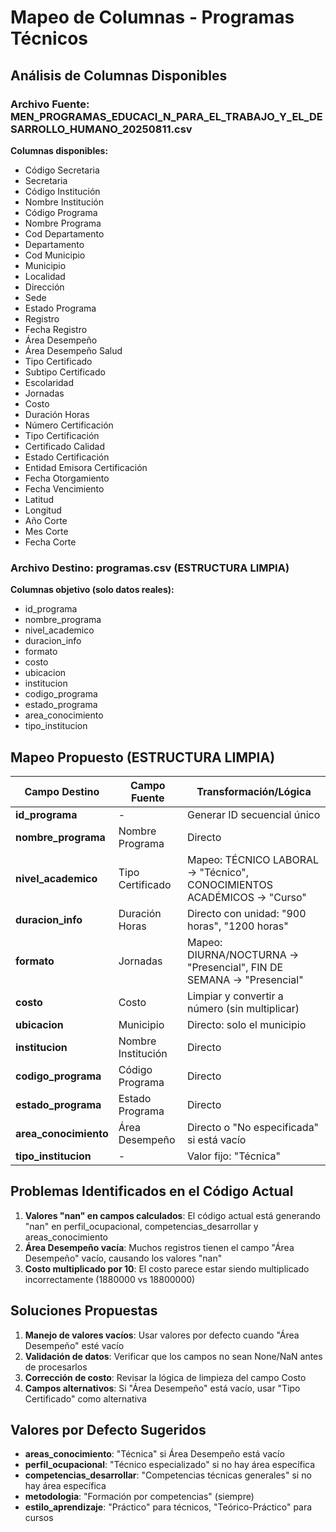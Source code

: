 # Mapeo de Columnas - Programas Técnicos

## Análisis de Columnas Disponibles

### Archivo Fuente: MEN_PROGRAMAS_EDUCACI_N_PARA_EL_TRABAJO_Y_EL_DESARROLLO_HUMANO_20250811.csv

**Columnas disponibles:**
- Código Secretaria
- Secretaria
- Código Institución
- Nombre Institución
- Código Programa
- Nombre Programa
- Cod Departamento
- Departamento
- Cod Municipio
- Municipio
- Localidad
- Dirección
- Sede
- Estado Programa
- Registro
- Fecha Registro
- Área Desempeño
- Área Desempeño Salud
- Tipo Certificado
- Subtipo Certificado
- Escolaridad
- Jornadas
- Costo
- Duración Horas
- Número Certificación
- Tipo Certificación
- Certificado Calidad
- Estado Certificación
- Entidad Emisora Certificación
- Fecha Otorgamiento
- Fecha Vencimiento
- Latitud
- Longitud
- Año Corte
- Mes Corte
- Fecha Corte

### Archivo Destino: programas.csv (ESTRUCTURA LIMPIA)

**Columnas objetivo (solo datos reales):**
- id_programa
- nombre_programa
- nivel_academico
- duracion_info
- formato
- costo
- ubicacion
- institucion
- codigo_programa
- estado_programa
- area_conocimiento
- tipo_institucion

## Mapeo Propuesto (ESTRUCTURA LIMPIA)

| Campo Destino | Campo Fuente | Transformación/Lógica |
|---------------|--------------|----------------------|
| **id_programa** | - | Generar ID secuencial único |
| **nombre_programa** | Nombre Programa | Directo |
| **nivel_academico** | Tipo Certificado | Mapeo: TÉCNICO LABORAL → "Técnico", CONOCIMIENTOS ACADÉMICOS → "Curso" |
| **duracion_info** | Duración Horas | Directo con unidad: "900 horas", "1200 horas" |
| **formato** | Jornadas | Mapeo: DIURNA/NOCTURNA → "Presencial", FIN DE SEMANA → "Presencial" |
| **costo** | Costo | Limpiar y convertir a número (sin multiplicar) |
| **ubicacion** | Municipio | Directo: solo el municipio |
| **institucion** | Nombre Institución | Directo |
| **codigo_programa** | Código Programa | Directo |
| **estado_programa** | Estado Programa | Directo |
| **area_conocimiento** | Área Desempeño | Directo o "No especificada" si está vacío |
| **tipo_institucion** | - | Valor fijo: "Técnica" |

## Problemas Identificados en el Código Actual

1. **Valores "nan" en campos calculados**: El código actual está generando "nan" en perfil_ocupacional, competencias_desarrollar y areas_conocimiento
2. **Área Desempeño vacía**: Muchos registros tienen el campo "Área Desempeño" vacío, causando los valores "nan"
3. **Costo multiplicado por 10**: El costo parece estar siendo multiplicado incorrectamente (1880000 vs 18800000)

## Soluciones Propuestas

1. **Manejo de valores vacíos**: Usar valores por defecto cuando "Área Desempeño" esté vacío
2. **Validación de datos**: Verificar que los campos no sean None/NaN antes de procesarlos
3. **Corrección de costo**: Revisar la lógica de limpieza del campo Costo
4. **Campos alternativos**: Si "Área Desempeño" está vacío, usar "Tipo Certificado" como alternativa

## Valores por Defecto Sugeridos

- **areas_conocimiento**: "Técnica" si Área Desempeño está vacío
- **perfil_ocupacional**: "Técnico especializado" si no hay área específica
- **competencias_desarrollar**: "Competencias técnicas generales" si no hay área específica
- **metodologia**: "Formación por competencias" (siempre)
- **estilo_aprendizaje**: "Práctico" para técnicos, "Teórico-Práctico" para cursos